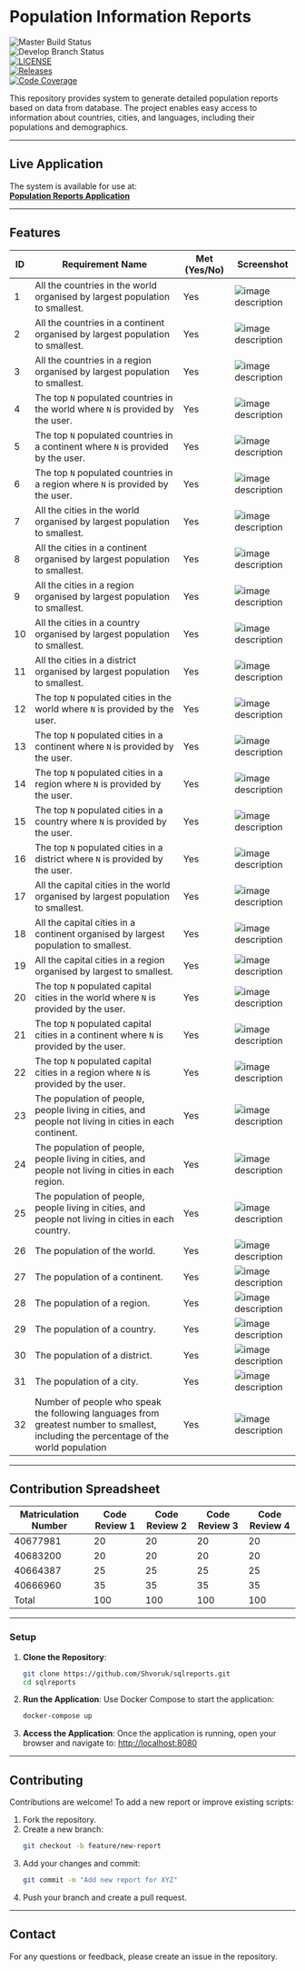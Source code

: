 
# **Population Information Reports**

![Master Build Status](https://img.shields.io/github/actions/workflow/status/Shvoruk/sqlreports/master.yml?branch=master)  
![Develop Branch Status](https://img.shields.io/github/actions/workflow/status/Shvoruk/sqlreports/develop.yml?branch=develop)  
[![LICENSE](https://img.shields.io/github/license/Shvoruk/sqlreports.svg?style=flat-square)](https://github.com/Shvoruk/sqlreports/blob/master/LICENSE)  
[![Releases](https://img.shields.io/github/release/Shvoruk/sqlreports/all.svg?include_prereleases&style=flat-square)](https://github.com/Shvoruk/sqlreports/releases)  
[![Code Coverage](https://codecov.io/github/Shvoruk/sqlreports/branch/master/graph/badge.svg?token=ob1cArXXM6)](https://app.codecov.io/github/Shvoruk/sqlreports)

This repository provides system to generate detailed population reports based on data from database. The project enables easy access to information about countries, cities, and languages, including their populations and demographics.

---

## **Live Application**

The system is available for use at:  
[**Population Reports Application**](https://population-reports-bhehbbbsd5fdche9.ukwest-01.azurewebsites.net/)

---

## **Features**

| **ID** | **Requirement Name**                                                                                                                   | **Met (Yes/No)** | **Screenshot**                        |
|--------|----------------------------------------------------------------------------------------------------------------------------------------|------------------|---------------------------------------|
| 1      | All the countries in the world organised by largest population to smallest.                                                            | Yes              | ![image description](imgs/img.png)    |
| 2      | All the countries in a continent organised by largest population to smallest.                                                          | Yes              | ![image description](imgs/img_1.png)  |
| 3      | All the countries in a region organised by largest population to smallest.                                                             | Yes              | ![image description](imgs/img_2.png)  |
| 4      | The top `N` populated countries in the world where `N` is provided by the user.                                                        | Yes              | ![image description](imgs/img_3.png)  |
| 5      | The top `N` populated countries in a continent where `N` is provided by the user.                                                      | Yes              | ![image description](imgs/img_4.png)  |
| 6      | The top `N` populated countries in a region where `N` is provided by the user.                                                         | Yes              | ![image description](imgs/img_5.png)  |
| 7      | All the cities in the world organised by largest population to smallest.                                                               | Yes              | ![image description](imgs/img_6.png)  |
| 8      | All the cities in a continent organised by largest population to smallest.                                                             | Yes              | ![image description](imgs/img_7.png)  |
| 9      | All the cities in a region organised by largest population to smallest.                                                                | Yes              | ![image description](imgs/img_8.png)  |
| 10     | All the cities in a country organised by largest population to smallest.                                                               | Yes              | ![image description](imgs/img_9.png)  |
| 11     | All the cities in a district organised by largest population to smallest.                                                              | Yes              | ![image description](imgs/img_10.png) |
| 12     | The top `N` populated cities in the world where `N` is provided by the user.                                                           | Yes              | ![image description](imgs/img_11.png) |
| 13     | The top `N` populated cities in a continent where `N` is provided by the user.                                                         | Yes              | ![image description](imgs/img_12.png) |
| 14     | The top `N` populated cities in a region where `N` is provided by the user.                                                            | Yes              | ![image description](imgs/img_13.png) |
| 15     | The top `N` populated cities in a country where `N` is provided by the user.                                                           | Yes              | ![image description](imgs/img_14.png) |
| 16     | The top `N` populated cities in a district where `N` is provided by the user.                                                          | Yes              | ![image description](imgs/img_15.png) |
| 17     | All the capital cities in the world organised by largest population to smallest.                                                       | Yes              | ![image description](imgs/img_16.png) |
| 18     | All the capital cities in a continent organised by largest population to smallest.                                                     | Yes              | ![image description](imgs/img_17.png) |
| 19     | All the capital cities in a region organised by largest to smallest.                                                                   | Yes              | ![image description](imgs/img_18.png) |
| 20     | The top `N` populated capital cities in the world  where `N` is provided by the user.                                                  | Yes              | ![image description](imgs/img_19.png) |
| 21     | The top `N` populated capital cities in a continent where `N` is provided by the user.                                                 | Yes              | ![image description](imgs/img_20.png) |
| 22     | The top `N` populated capital cities in a region where `N` is provided by the user.                                                    | Yes              | ![image description](imgs/img_21.png) |
| 23     | The population of people, people living in cities, and people not living in cities in each continent.                                  | Yes              | ![image description](imgs/img_22.png) |
| 24     | The population of people, people living in cities, and people not living in cities in each region.                                     | Yes              | ![image description](imgs/img_23.png) |
| 25     | The population of people, people living in cities, and people not living in cities in each country.                                    | Yes              | ![image description](imgs/img_24.png) |
| 26     | The population of the world.                                                                                                           | Yes              | ![image description](imgs/img_25.png) |
| 27     | The population of a continent.                                                                                                         | Yes              | ![image description](imgs/img_26.png) |
| 28     | The population of a region.                                                                                                            | Yes              | ![image description](imgs/img_27.png) |
| 29     | The population of a country.                                                                                                           | Yes              | ![image description](imgs/img_28.png) |
| 30     | The population of a district.                                                                                                          | Yes              | ![image description](imgs/img_30.png) |
| 31     | The population of a city.                                                                                                              | Yes              | ![image description](imgs/img_29.png) |
| 32     | Number of people who speak  the following languages from greatest number to smallest, including the percentage of the world population | Yes              | ![image description](imgs/img_31.png) |

---

## **Contribution Spreadsheet**

| Matriculation Number | Code Review 1 | Code Review 2 | Code Review 3 | Code Review 4 |
|----------------------|---------------|---------------|---------------|---------------|
| 40677981             | 20            | 20            | 20            | 20            |
| 40683200             | 20            | 20            | 20            | 20            |
| 40664387             | 25            | 25            | 25            | 25            |
| 40666960             | 35            | 35            | 35            | 35            |
| Total                | 100           | 100           | 100           | 100           |

---

### **Setup**

1. **Clone the Repository**:
   ```bash
   git clone https://github.com/Shvoruk/sqlreports.git
   cd sqlreports
   ```

2. **Run the Application**:
   Use Docker Compose to start the application:
   ```bash
   docker-compose up
   ```

3. **Access the Application**:
   Once the application is running, open your browser and navigate to:
   [http://localhost:8080](http://localhost:8080)

---

## **Contributing**

Contributions are welcome! To add a new report or improve existing scripts:

1. Fork the repository.
2. Create a new branch:
   ```bash
   git checkout -b feature/new-report
   ```
3. Add your changes and commit:
   ```bash
   git commit -m "Add new report for XYZ"
   ```
4. Push your branch and create a pull request.

---

## **Contact**
For any questions or feedback, please create an issue in the repository.